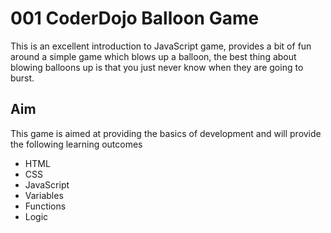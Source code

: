 001 CoderDojo Balloon Game
===================================

This is an excellent introduction to JavaScript game, provides a bit of fun around a simple
game which blows up a balloon, the best thing about blowing balloons up is that you just never
know when they are going to burst.

Aim
---------

This game is aimed at providing the basics of development and will provide the following learning outcomes
* HTML
* CSS
* JavaScript
* Variables
* Functions
* Logic